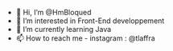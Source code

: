 - 👋 Hi, I’m @HmBloqued
- 👀 I’m interested in Front-End developpement
- 🌱 I’m currently learning Java
- 📫 How to reach me - instagram : @tlaffra

<!---
HmBloqued/HmBloqued is a ✨ special ✨ repository because its `README.md` (this file) appears on your GitHub profile.
You can click the Preview link to take a look at your changes.
--->
